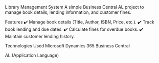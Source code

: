 Library Management System
A simple Business Central AL project to manage book details, lending information, and customer fines.

Features
✔️ Manage book details (Title, Author, ISBN, Price, etc.).
✔️ Track book lending and due dates.
✔️ Calculate fines for overdue books.
✔️ Maintain customer lending history.

Technologies Used
Microsoft Dynamics 365 Business Central

AL (Application Language)
